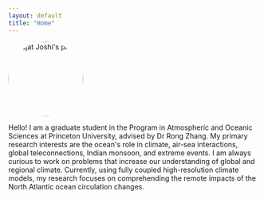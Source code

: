 ```yaml
---
layout: default
title: "Home"
---
```

<img src="{{ site.avatar }}" alt="Rajat Joshi's photo" style="border-radius:50%; width:150px; height:150px;">

Hello! I am a graduate student in the Program in Atmospheric and Oceanic Sciences at Princeton University, advised by Dr Rong Zhang. 
My primary research interests are the ocean's role in climate, air-sea interactions, global teleconnections, Indian monsoon, and extreme events. 
I am always curious to work on problems that increase our understanding of global and regional climate. 
Currently, using fully coupled high-resolution climate models, my research focuses on comprehending the remote impacts of the North Atlantic ocean circulation changes.
